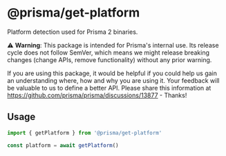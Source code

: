 # @prisma/get-platform

Platform detection used for Prisma 2 binaries.

⚠️ **Warning**: This package is intended for Prisma's internal use.
Its release cycle does not follow SemVer, which means we might release breaking changes (change APIs, remove functionality) without any prior warning.

If you are using this package, it would be helpful if you could help us gain an understanding where, how and why you are using it. Your feedback will be valuable to us to define a better API. Please share this information at https://github.com/prisma/prisma/discussions/13877 - Thanks!

## Usage

```ts
import { getPlatform } from '@prisma/get-platform'

const platform = await getPlatform()
```
